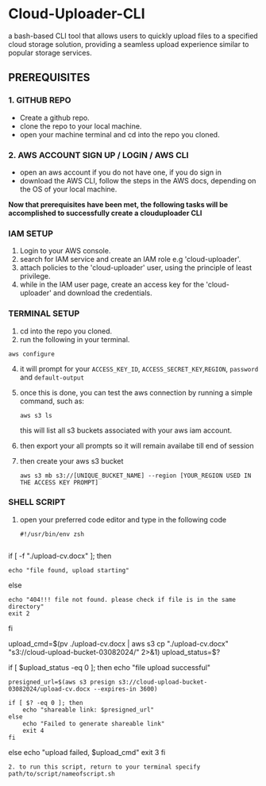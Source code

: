 # Cloud-Uploader-CLI
a bash-based CLI tool that allows users to quickly upload files to a specified cloud storage solution, providing a seamless upload experience similar to popular storage services.


## PREREQUISITES

### 1. GITHUB REPO
- Create a github repo.
-  clone the repo to your local machine.
-  open your machine terminal and cd into the repo you cloned.

### 2. AWS ACCOUNT SIGN UP / LOGIN / AWS CLI
  - open an aws account if you do not have one, if you do sign in
  - download the AWS CLI, follow the steps in the AWS docs, depending on the OS of your local machine.

**Now that prerequisites have been met, the following tasks will be accomplished to successfully create a clouduploader CLI**

### IAM SETUP
1. Login to your AWS console.
2. search for IAM service and create an IAM role e.g 'cloud-uploader'.
3. attach policies to the 'cloud-uploader' user, using the principle of least privilege.
4. while in the IAM user page, create an access key for the 'cloud-uploader' and download the credentials.

### TERMINAL SETUP

1. cd into the repo you cloned.
2. run the following in your terminal.
   
````
aws configure
````
     
4. it will prompt for your `ACCESS_KEY_ID`, `ACCESS_SECRET_KEY`,`REGION`, `password` and `default-output`
5. once this is done, you can test the aws connection by running a simple command, such as:

   ````
   aws s3 ls
   ````
   
   this will list all s3 buckets associated with your aws iam account.

6. then export your all prompts so it will remain availabe till end of session


7. then create your aws s3 bucket

   ````
   aws s3 mb s3://[UNIQUE_BUCKET_NAME] --region [YOUR_REGION USED IN THE ACCESS KEY PROMPT]
   ````
### SHELL SCRIPT

1. open your preferred code editor and type in the following code

   ````
   #!/usr/bin/env zsh


if [ -f "./upload-cv.docx" ]; then

    echo "file found, upload starting"
else

    echo "404!!! file not found. please check if file is in the same directory"
    exit 2
fi 



upload_cmd=$(pv ./upload-cv.docx | aws s3 cp "./upload-cv.docx" "s3://cloud-upload-bucket-03082024/" 2>&1)
upload_status=$?



if [ $upload_status -eq 0 ]; then
    echo "file upload successful"


    presigned_url=$(aws s3 presign s3://cloud-upload-bucket-03082024/upload-cv.docx --expires-in 3600)

    if [ $? -eq 0 ]; then
        echo "shareable link: $presigned_url"
    else
        echo "Failed to generate shareable link"
        exit 4
    fi
else
    echo "upload failed, $upload_cmd"
    exit 3
fi
````
2. to run this script, return to your terminal specify path/to/script/nameofscript.sh

